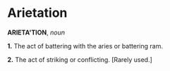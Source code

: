 # Arietation

**ARIETA'TION**, _noun_

**1.** The act of battering with the aries or battering ram.

**2.** The act of striking or conflicting. \[Rarely used.\]